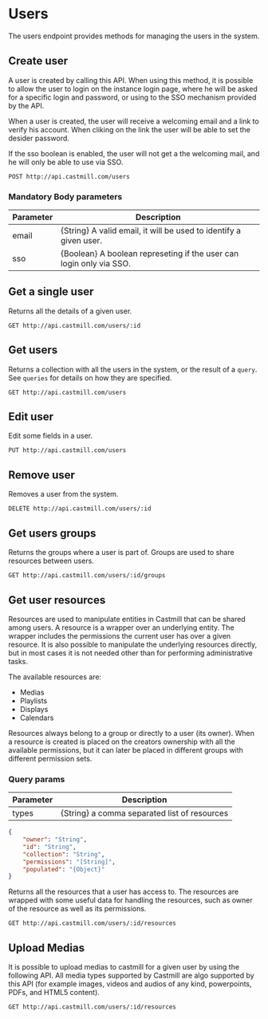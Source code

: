 # Users

The users endpoint provides methods for managing the users in the system.

## Create user

A user is created by calling this API. When using this method, it is possible to
allow the user to login on the instance login page, where he will be asked for
a specific login and password, or using  to the SSO mechanism provided by the API.

When a user is created, the user will receive a welcoming email and a link
to verify his account. When cliking on the link the user will be able to set
the desider password.

If the sso boolean is enabled, the user will not get a the welcoming mail, and
he will only be able to use via SSO.

`POST http://api.castmill.com/users`

### Mandatory Body parameters

Parameter | Description
--------- | -----------
email | {String} A valid email, it will be used to identify a given user.
sso | {Boolean} A boolean represeting if the user can login only via SSO.

## Get a single user

Returns all the details of a given user.

`GET http://api.castmill.com/users/:id`

## Get users

Returns a collection with all the users in the system, or the result of a `query`.
See `queries` for details on how they are specified.

`GET http://api.castmill.com/users`

## Edit user

Edit some fields in a user.

`PUT http://api.castmill.com/users`

## Remove user

Removes a user from the system.

`DELETE http://api.castmill.com/users/:id`

## Get users groups

Returns the groups where a user is part of. Groups are used to share resources
between users.

`GET http://api.castmill.com/users/:id/groups`

## Get user resources

Resources are used to manipulate entities in Castmill that can be shared among users. A resource is a wrapper over an underlying
entity. The wrapper includes the permissions the current user has over a given resource. It is also possible to manipulate the
underlying resources directly, but in most cases it is not needed other than for performing administrative tasks.

The available resources are:
- Medias
- Playlists
- Displays
- Calendars

Resources always belong to a group or directly to a user (its owner). When a resource is created is placed on the creators
ownership with all the available permissions, but it can later be placed in different groups with different permission sets.

### Query params
Parameter | Description
--------- | -----------
types | {String}  a comma separated list of resources

```json
{
    "owner": "String",
    "id": "String",
    "collection": "String",
    "permissions": "[String]",
    "populated": "{Object}"
}
```

Returns all the resources that a user has access to. The resources are wrapped with
some useful data for handling the resources, such as owner of the resource as well
as its permissions.

`GET http://api.castmill.com/users/:id/resources`


## Upload Medias

It is possible to upload medias to castmill for a given user by using the following API. All media types supported by Castmill
are algo supported by this API (for example images, videos and audios of any kind, powerpoints, PDFs, and HTML5 content).

`GET http://api.castmill.com/users/:id/resources`

